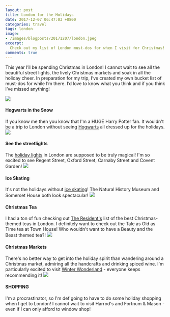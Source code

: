 ```yaml
---
layout: post
title: London for the Holidays
date: 2017-12-07 06:47:03 +0800
categories: travel
tags: london
image:
- /images/blogposts/20171207/london.jpeg
excerpt:
  Check out my list of London must-dos for when I visit for Christmas!
comments: true
---
```


This year I’ll be spending Christmas in London! I cannot wait to see all the beautiful street lights, the lively Christmas markets and soak in all the holiday cheer. In preparation for my trip, I’ve created my own bucket list of must-dos for while I’m there. I’d love to know what you think and if you think I’ve missed anything!

<img src="/images/blogposts/20171207/hogwarts.jpg">
<h4>Hogwarts in the Snow</h4>
If you know me then you know that I'm a HUGE Harry Potter fan. It wouldn't be a trip to London without seeing <a href="http://metro.co.uk/2017/10/17/you-can-experience-hogwarts-in-the-snow-all-throughout-the-festive-season-7005832/">Hogwarts</a> all dressed up for the holidays.

<img src="/images/blogposts/20171207/carnaby.jpg">
<h4>See the streetlights</h4>
The <a href="https://www.timeout.com/london/things-to-do/christmas-lights-in-london">holiday lights</a> in London are supposed to be truly magical! I'm so excited to see Regent Street, Oxford Street, Carnaby Street and Covent Garden!

<img src="/images/blogposts/20171207/iceskating.jpg">
<h4>Ice Skating</h4>
It's not the holidays without <a href="http://www.londontown.com/London/Ice-Skating-in-London">ice skating</a>! The Natural History Museum and Somerset House both look spectacular!

<img src="/images/blogposts/20171207/townhouse.jpg">
<h4>Christmas Tea</h4>
I had a ton of fun checking out <a href="http://www.theresident.co.uk/food-drink-london/top-places-christmas-afternoon-tea/">The Resident's</a> list of the best Christmas-themed teas in London. I definitely want to check out the Tale as Old as Time tea at Town House! Who wouldn't want to have a Beauty and the Beast themed tea?!

<img src="/images/blogposts/20171207/winterwonderland.jpg">
<h4>Christmas Markets</h4>
There's no better way to get into the holiday spirit than wandering around a Christmas market, admiring all the handcrafts and drinking spiced wine. I'm particularly excited to visit <a href="https://www.visitlondon.com/things-to-do/event/8696953-winter-wonderland-in-hyde-park#f5yAGVdRdGszmb4d.97"> Winter Wonderland</a> - everyone keeps recommending it!

<img src="/images/blogposts/20171207/harrods.jpg">
<h4>SHOPPING</h4>
I'm a procrastinator, so I'm def going to have to do some holiday shopping when I get to London! I cannot wait to visit Harrod's and Fortnum & Mason - even if I can only afford to window shop!
